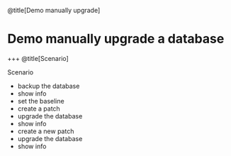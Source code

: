 @title[Demo manually upgrade]
# Demo manually upgrade a database

+++
@title[Scenario]

Scenario
- backup the database
- show info
- set the baseline
- create a patch
- upgrade the database
- show info
- create a new patch
- upgrade the database
- show info
